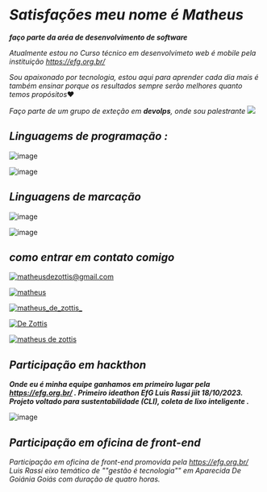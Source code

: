 # *Satisfações meu nome é Matheus* 
 ***faço parte da  aréa de desenvolvimento de software***
 
*Atualmente estou no Curso técnico em  desenvolvimeto web é mobile pela instituição https://efg.org.br/*

*Sou apaixonado por tecnologia, estou aqui para aprender cada dia mais é também ensinar porque os resultados sempre serão melhores quanto temos propósitos*❤️

*Faço parte de um grupo de exteção em ***devolps***, onde sou palestrante* 
![](https://cdn.shortpixel.ai/client/to_auto,q_glossy,ret_img,w_1366/https://4linux.com.br/wp-content/uploads/2020/08/o-que-e-devops.jpg)

## ***Linguagems de programação :*** 


![image](https://img.shields.io/badge/Python-14354C?style=for-the-badge&logo=python&logoColor=white)

![image](https://img.shields.io/badge/JavaScript-F7DF1E?style=for-the-badge&logo=javascript&logoColor=black)

## ***Linguagens de marcação***

![image](https://img.shields.io/badge/HTML5-E34F26?style=for-the-badge&logo=html5&logoColor=white)

![image](https://img.shields.io/badge/CSS3-1572B6?style=for-the-badge&logo=css3&logoColor=white)


## ***como entrar em contato comigo***

[![matheusdezottis@gmail.com](https://img.shields.io/badge/Gmail-D14836?style=for-the-badge&logo=gmail&logoColor=white)](https://www.google.com/intl/pt-BR/gmail/about//matheusdezottis@gmail.com)

[![matheus](https://img.shields.io/badge/Telegram-2CA5E0?style=for-the-badge&logo=telegram&logoColor=white)](https://web.telegram.org/k/#@MatheusDeZottis)

[![matheus_de_zottis_](https://img.shields.io/badge/Instagram-E4405F?style=for-the-badge&logo=instagram&logoColor=white)](https://www.instagram.com//matheus_de_zottis_)

[![De Zottis](https://img.shields.io/badge/WhatsApp-25D366?style=for-the-badge&logo=whatsapp&logoColor=white)](https://wa.me/message/F4XWMHTVMDC2H1)

[![matheus de zottis](https://img.shields.io/badge/LinkedIn-0077B5?style=for-the-badge&logo=linkedin&logoColor=white)](https://www.linkedin.com/in/matheus-de-zottis-5635a6294)


## ***Participação em hackthon***

***Onde eu é minha equipe ganhamos em primeiro lugar pela https://efg.org.br/ . Primeiro ideathon EfG Luis Rassi jiit 18/10/2023.
Projeto voltado para sustentabilidade (CLI), coleta de lixo inteligente .***

![image](https://lh3.googleusercontent.com/pw/AP1GczOqLf0uCF3e7elcQNYeL9o0r7BUaZM5NKoEs-ErDFf3ZxFfRluVkXpiz-km9HGqG0Kgrfp17aJCBcTJBjyBxNR3Vl6TYnlDcPusLEoMLLuneO8l5ND33ctYlbBmS-ZI3eCKoJ0Sgsua0gmU5QAMmQH2-JDXgi9BcrVxDoEsza7Vy2N2z0XnWvjRdnef2dkZtnq_eaVbhSkF6vdyqnatb22M3BDGhAS5yNQzxXKgcdbnBErz2ZraeA3YsqcAT2cbwoY-cwKHewLxV4sW8RjZOTSn2Dfv0una-s7BsmUEGNUbmafL2jqDpFrY7xZOIq7BXf7QFmpRPSyNCVPZhIyTSLDwK7k_LFZoIPnwsF8Yxkum697uXAp_onAv4qaH8WY_2v-lreklJAJkqbDZ458C4nDmL25-D_LbZxmVRGGWoFyaXyEnZMBh3kVBX5FV6ruOvdEG0OjoYkiWVOOA6WDOS9FfIZ_XtkhFGDxI690Z1uwz5pK6PLQAaBjp4HXC6jFjB1naCNjyLaLZxqiQAXrzL_zVlMJKEIUTYxZCHbJlvWpPr6G5CzTzGq21AGCA3uk7n06Ryir_aE4nsbjKxRuQKPP9AMIW0ifTfNbf54322Dy78Z7kL6htAmxhF2ucChr8S5UJYZljcwFkqHUnaX3Dom8_DdVrTvWqju4emuO5T7pyl-4INlIBeb0ZbXqB5H3eeL6WFH6_zix3D7_Jv36GLymNO8dpJbZh5Fltvt7vS_VtRZzL6AdN4ZyS3MVys3H11dvVhjIgdy2xSHrnZhEhIkpWxzpEFg83awk8Zd7bxy2n0IVqdDLefirf_O9J-U2VFn3yn3Bq-1w19Ma4hB8EvzCPcHxKsWM9ULJTAgYhylEMKhmsA-VG1oAF4ifcH6zHF83Ed81W8siza-jDBikoxdI=w859-h647-s-no-gm?authuser=0)

## ***Participação em oficina de front-end***
*Participação em oficina de front-end promovida pela https://efg.org.br/ Luis Rassi eixo temático  de ""gestão é tecnologia"" em Aparecida De Goiánia Goiás com duração de quatro horas.*

